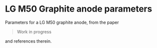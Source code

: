 # LG M50 Graphite anode parameters

Parameters for a LG M50 graphite anode, from the paper

> Work in progress

and references therein.
